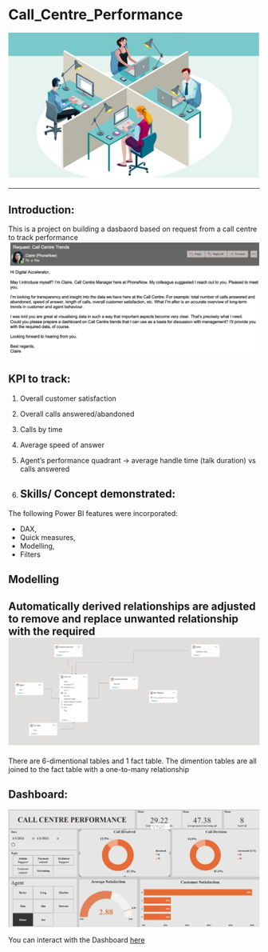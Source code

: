 # Call_Centre_Performance

![](Call_Image.JPG)

---
## Introduction:
This is a project on building a dasbaord based on request from a call centre to track performance
![](Request.JPG)


## KPI to track:
1.  Overall customer satisfaction
2.  Overall calls answered/abandoned
3.  Calls by time
4.  Average speed of answer
5.  Agent’s performance quadrant -> average handle time (talk duration) vs calls answered


6.  ## Skills/ Concept demonstrated:

The following Power BI features were incorporated:
- DAX,
- Quick measures,
- Modelling,
- Filters

## Modelling
Automatically derived relationships are adjusted to remove and replace unwanted relationship with the required
![](model.JPG)
---
There are 6-dimentional tables and 1 fact table. The dimention tables are all joined to the fact table with a one-to-many relationship

## Dashboard:
![](dashboard1.JPG)

You can interact with the Dashboard [here](https://drive.google.com/file/d/1j-ta1Ax_8uloxKBQxUIsMu6CHnpnrUq8/view?usp=drive_link)
